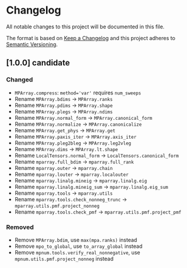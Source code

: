 # Changelog

All notable changes to this project will be documented in this file.

The format is based on [Keep a Changelog](http://keepachangelog.com/en/1.0.0/)
and this project adheres to [Semantic Versioning](http://semver.org/spec/v2.0.0.html).

## [1.0.0] candidate

### Changed
- `MPArray.compress`: `method='var'` requires `num_sweeps`
- Rename `MPArray.bdims` -> `MPArray.ranks`
- Rename `MPArray.pdims` -> `MPArray.shape`
- Rename `MPArray.plegs` -> `MPArray.ndims`
- Rename `MPArray.normal_form` -> `MPArray.canonical_form`
- Rename `MPArray.normalize` -> `MPArray.canonicalize`
- Rename `MPArray.get_phys` -> `MPArray.get`
- Rename `MPArray.paxis_iter` -> `MPArray.axis_iter`
- Rename `MPArray.pleg2bleg` -> `MPArray.leg2vleg`
- Rename `MPArray.dims` -> `MPArray.lt.shape`
- Rename `LocalTensors.normal_form` -> `LocalTensors.canonical_form`
- Rename `mparray.full_bdim` -> `mparray.full_rank`
- Rename `mparray.outer` -> `mparray.chain`
- Rename `mparray.louter` -> `mparray.localouter`
- Rename `mparray.linalg.mineig` -> `mparray.linalg.eig`
- Rename `mparray.linalg.mineig_sum` -> `mparray.linalg.eig_sum`
- Rename `mparray.tools` -> `mparray.utils`
- Rename `mparray.tools.check_nonneg_trunc` -> `mparray.utils.pmf.project_nonneg`
- Rename `mparray.tools.check_pmf` -> `mparray.utils.pmf.project_pmf`

### Removed
- Remove `MPArray.bdim`, use `max(mpa.ranks)` instead
- Remove `mpo_to_global`, use `to_array_global` instead
- Remove `mpnum.tools.verify_real_nonnegative`, use `mpnum.utils.pmf.project_nonneg` instead
